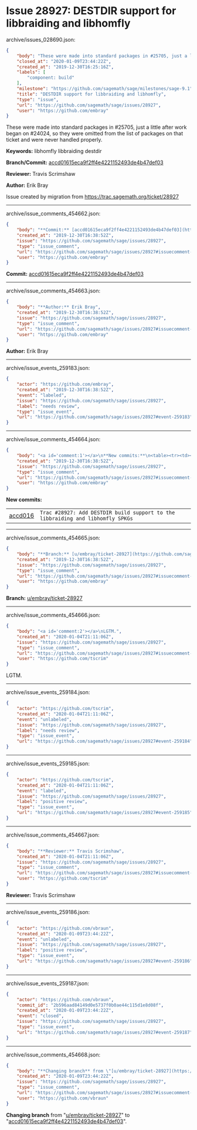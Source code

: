 # Issue 28927: DESTDIR support for libbraiding and libhomfly

archive/issues_028690.json:
```json
{
    "body": "These were made into standard packages in #25705, just a little after work began on #24024, so they were omitted from the list of packages on that ticket and were never handled properly.\n\n**Keywords:** libhomfly libbraiding destdir\n\n**Branch/Commit:** [accd01615eca9f2ff4e4221152493de4b47def03](https://github.com/sagemath/sagetrac-mirror/commit/accd01615eca9f2ff4e4221152493de4b47def03)\n\n**Reviewer:** Travis Scrimshaw\n\n**Author:** Erik Bray\n\nIssue created by migration from https://trac.sagemath.org/ticket/28927\n\n",
    "closed_at": "2020-01-09T23:44:22Z",
    "created_at": "2019-12-30T16:25:16Z",
    "labels": [
        "component: build"
    ],
    "milestone": "https://github.com/sagemath/sage/milestones/sage-9.1",
    "title": "DESTDIR support for libbraiding and libhomfly",
    "type": "issue",
    "url": "https://github.com/sagemath/sage/issues/28927",
    "user": "https://github.com/embray"
}
```
These were made into standard packages in #25705, just a little after work began on #24024, so they were omitted from the list of packages on that ticket and were never handled properly.

**Keywords:** libhomfly libbraiding destdir

**Branch/Commit:** [accd01615eca9f2ff4e4221152493de4b47def03](https://github.com/sagemath/sagetrac-mirror/commit/accd01615eca9f2ff4e4221152493de4b47def03)

**Reviewer:** Travis Scrimshaw

**Author:** Erik Bray

Issue created by migration from https://trac.sagemath.org/ticket/28927





---

archive/issue_comments_454662.json:
```json
{
    "body": "**Commit:** [accd01615eca9f2ff4e4221152493de4b47def03](https://github.com/sagemath/sagetrac-mirror/commit/accd01615eca9f2ff4e4221152493de4b47def03)",
    "created_at": "2019-12-30T16:38:52Z",
    "issue": "https://github.com/sagemath/sage/issues/28927",
    "type": "issue_comment",
    "url": "https://github.com/sagemath/sage/issues/28927#issuecomment-454662",
    "user": "https://github.com/embray"
}
```

**Commit:** [accd01615eca9f2ff4e4221152493de4b47def03](https://github.com/sagemath/sagetrac-mirror/commit/accd01615eca9f2ff4e4221152493de4b47def03)



---

archive/issue_comments_454663.json:
```json
{
    "body": "**Author:** Erik Bray",
    "created_at": "2019-12-30T16:38:52Z",
    "issue": "https://github.com/sagemath/sage/issues/28927",
    "type": "issue_comment",
    "url": "https://github.com/sagemath/sage/issues/28927#issuecomment-454663",
    "user": "https://github.com/embray"
}
```

**Author:** Erik Bray



---

archive/issue_events_259183.json:
```json
{
    "actor": "https://github.com/embray",
    "created_at": "2019-12-30T16:38:52Z",
    "event": "labeled",
    "issue": "https://github.com/sagemath/sage/issues/28927",
    "label": "needs review",
    "type": "issue_event",
    "url": "https://github.com/sagemath/sage/issues/28927#event-259183"
}
```



---

archive/issue_comments_454664.json:
```json
{
    "body": "<a id='comment:1'></a>\n**New commits:**\n<table><tr><td><a href=\"https://github.com/sagemath/sagetrac-mirror/commit/accd01615eca9f2ff4e4221152493de4b47def03\">accd016</a></td><td><code>Trac #28927: Add DESTDIR build support to the libbraiding and libhomfly SPKGs</code></td></tr></table>\n",
    "created_at": "2019-12-30T16:38:52Z",
    "issue": "https://github.com/sagemath/sage/issues/28927",
    "type": "issue_comment",
    "url": "https://github.com/sagemath/sage/issues/28927#issuecomment-454664",
    "user": "https://github.com/embray"
}
```

<a id='comment:1'></a>
**New commits:**
<table><tr><td><a href="https://github.com/sagemath/sagetrac-mirror/commit/accd01615eca9f2ff4e4221152493de4b47def03">accd016</a></td><td><code>Trac #28927: Add DESTDIR build support to the libbraiding and libhomfly SPKGs</code></td></tr></table>




---

archive/issue_comments_454665.json:
```json
{
    "body": "**Branch:** [u/embray/ticket-28927](https://github.com/sagemath/sagetrac-mirror/tree/u/embray/ticket-28927)",
    "created_at": "2019-12-30T16:38:52Z",
    "issue": "https://github.com/sagemath/sage/issues/28927",
    "type": "issue_comment",
    "url": "https://github.com/sagemath/sage/issues/28927#issuecomment-454665",
    "user": "https://github.com/embray"
}
```

**Branch:** [u/embray/ticket-28927](https://github.com/sagemath/sagetrac-mirror/tree/u/embray/ticket-28927)



---

archive/issue_comments_454666.json:
```json
{
    "body": "<a id='comment:2'></a>\nLGTM.",
    "created_at": "2020-01-04T21:11:06Z",
    "issue": "https://github.com/sagemath/sage/issues/28927",
    "type": "issue_comment",
    "url": "https://github.com/sagemath/sage/issues/28927#issuecomment-454666",
    "user": "https://github.com/tscrim"
}
```

<a id='comment:2'></a>
LGTM.



---

archive/issue_events_259184.json:
```json
{
    "actor": "https://github.com/tscrim",
    "created_at": "2020-01-04T21:11:06Z",
    "event": "unlabeled",
    "issue": "https://github.com/sagemath/sage/issues/28927",
    "label": "needs review",
    "type": "issue_event",
    "url": "https://github.com/sagemath/sage/issues/28927#event-259184"
}
```



---

archive/issue_events_259185.json:
```json
{
    "actor": "https://github.com/tscrim",
    "created_at": "2020-01-04T21:11:06Z",
    "event": "labeled",
    "issue": "https://github.com/sagemath/sage/issues/28927",
    "label": "positive review",
    "type": "issue_event",
    "url": "https://github.com/sagemath/sage/issues/28927#event-259185"
}
```



---

archive/issue_comments_454667.json:
```json
{
    "body": "**Reviewer:** Travis Scrimshaw",
    "created_at": "2020-01-04T21:11:06Z",
    "issue": "https://github.com/sagemath/sage/issues/28927",
    "type": "issue_comment",
    "url": "https://github.com/sagemath/sage/issues/28927#issuecomment-454667",
    "user": "https://github.com/tscrim"
}
```

**Reviewer:** Travis Scrimshaw



---

archive/issue_events_259186.json:
```json
{
    "actor": "https://github.com/vbraun",
    "created_at": "2020-01-09T23:44:22Z",
    "event": "unlabeled",
    "issue": "https://github.com/sagemath/sage/issues/28927",
    "label": "positive review",
    "type": "issue_event",
    "url": "https://github.com/sagemath/sage/issues/28927#event-259186"
}
```



---

archive/issue_events_259187.json:
```json
{
    "actor": "https://github.com/vbraun",
    "commit_id": "2b596aad84149d0e5737f0b0ae44c115d1e8d08f",
    "created_at": "2020-01-09T23:44:22Z",
    "event": "closed",
    "issue": "https://github.com/sagemath/sage/issues/28927",
    "type": "issue_event",
    "url": "https://github.com/sagemath/sage/issues/28927#event-259187"
}
```



---

archive/issue_comments_454668.json:
```json
{
    "body": "**Changing branch** from \"[u/embray/ticket-28927](https://github.com/sagemath/sagetrac-mirror/tree/u/embray/ticket-28927)\" to \"[accd01615eca9f2ff4e4221152493de4b47def03](https://github.com/sagemath/sagetrac-mirror/commit/accd01615eca9f2ff4e4221152493de4b47def03)\".",
    "created_at": "2020-01-09T23:44:22Z",
    "issue": "https://github.com/sagemath/sage/issues/28927",
    "type": "issue_comment",
    "url": "https://github.com/sagemath/sage/issues/28927#issuecomment-454668",
    "user": "https://github.com/vbraun"
}
```

**Changing branch** from "[u/embray/ticket-28927](https://github.com/sagemath/sagetrac-mirror/tree/u/embray/ticket-28927)" to "[accd01615eca9f2ff4e4221152493de4b47def03](https://github.com/sagemath/sagetrac-mirror/commit/accd01615eca9f2ff4e4221152493de4b47def03)".
